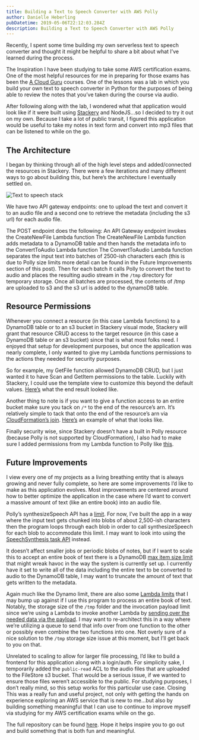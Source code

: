 ```yaml
---
title: Building a Text to Speech Converter with AWS Polly
author: Danielle Heberling
pubDatetime: 2019-05-06T22:12:03.284Z
description: Building a Text to Speech Converter with AWS Polly
---
```


Recently, I spent some time building my own serverless text to speech converter and thought it might be helpful to share a bit about what I’ve learned during the process.

The Inspiration
I have been studying to take some AWS certification exams. One of the most helpful resources for me in preparing for those exams has been the <a href="https://acloud.guru/" target="_blank" rel="noopener noreferrer">A Cloud Guru</a> courses. One of the lessons was a lab in which you build your own text to speech converter in Python for the purposes of being able to review the notes that you’ve taken during the course via audio.

After following along with the lab, I wondered what that application would look like if it were built using <a href="https://www.stackery.io/" target="_blank" rel="noopener noreferrer">Stackery</a> and NodeJS...so I decided to try it out on my own. Because I take a lot of public transit, I figured this application would be useful to take my notes in text form and convert into mp3 files that can be listened to while on the go.

## The Architecture

I began by thinking through all of the high level steps and added/connected the resources in Stackery. There were a few iterations and many different ways to go about building this, but here’s the architecture I eventually settled on.

![Text to speech stack](/assets/text-to-speech-stack.png)

We have two API gateway endpoints: one to upload the text and convert it to an audio file and a second one to retrieve the metadata (including the s3 url) for each audio file.

The POST endpoint does the following:
An API Gateway endpoint invokes the CreateNewFile Lambda function
The CreateNewFile Lambda function adds metadata to a DynamoDB table and then hands the metadata info to the ConvertToAudio Lambda function
The ConvertToAudio Lambda function separates the input text into batches of 2500-ish characters each (this is due to Polly size limits more detail can be found in the Future Improvements section of this post). Then for each batch it calls Polly to convert the text to audio and places the resulting audio stream in the `/tmp` directory for temporary storage. Once all batches are processed, the contents of /tmp are uploaded to s3 and the s3 url is added to the dynamoDB table.

## Resource Permissions

Whenever you connect a resource (in this case Lambda functions) to a DynamoDB table or to an s3 bucket in Stackery visual mode, Stackery will grant that resource CRUD access to the target resource (in this case a DynamoDB table or an s3 bucket) since that is what most folks need. I enjoyed that setup for development purposes, but once the application was nearly complete, I only wanted to give my Lambda functions permissions to the actions they needed for security purposes.

So for example, my GetFile function allowed DynamoDB CRUD, but I just wanted it to have Scan and GetItem permissions to the table. Luckily with Stackery, I could use the template view to customize this beyond the default values. <a href="https://github.com/deeheber/text-to-speech-converter/blob/blog-post/template.yaml#L59" rel="noopener noreferrer" target="_blank">Here’s</a> what the end result looked like.

Another thing to note is if you want to give a function access to an entire bucket make sure you tack on `/*` to the end of the resource’s arn. It’s relatively simple to tack that onto the end of the resource’s arn via <a href="https://docs.aws.amazon.com/AWSCloudFormation/latest/UserGuide/intrinsic-function-reference-join.html" rel="noopener noreferrer" target="_blank">CloudFormation’s join</a>. <a href="https://github.com/deeheber/text-to-speech-converter/blob/blog-post/template.yaml#L104" rel="noopener noreferrer" target="_blank">Here’s</a> an example of what that looks like.

Finally security wise, since Stackery doesn’t have a built in Polly resource (because Polly is not supported by CloudFormation), I also had to make sure I added permissions from my Lambda function to Polly like <a href="https://github.com/deeheber/text-to-speech-converter/blob/master/template.yaml#L119" rel="noopener noreferrer" target="_blank">this</a>.

## Future Improvements

I view every one of my projects as a living breathing entity that is always growing and never fully complete, so here are some improvements I’d like to make as this application evolves. Most improvements are centered around how to better optimize the application in the case where I’d want to convert a massive amount of text (like an entire book) into an audio file.

Polly’s synthesizeSpeech API has a <a href="https://docs.aws.amazon.com/polly/latest/dg/limits.html" rel="noopener noreferrer" target="_blank">limit</a>. For now, I’ve built the app in a way where the input text gets chunked into blobs of about 2,500-ish characters then the program loops through each blob in order to call synthesizeSpeech for each blob to accommodate this limit. I may want to look into using the <a href="https://docs.aws.amazon.com/polly/latest/dg/asynchronous.html" rel="noopener noreferrer" target="_blank">SpeechSynthesis task API</a> instead.

It doesn’t affect smaller jobs or periodic blobs of notes, but if I want to scale this to accept an entire book of text there is a DynamoDB <a href="https://docs.aws.amazon.com/amazondynamodb/latest/developerguide/Limits.html" rel="noopener noreferrer" target="_blank">max item size limit</a> that might wreak havoc in the way the system is currently set up. I currently have it set to write all of the data including the entire text to be converted to audio to the DynamoDB table, I may want to truncate the amount of text that gets written to the metadata.

Again much like the Dynamo limit, there are also some <a href="https://docs.aws.amazon.com/lambda/latest/dg/limits.html" rel="noopener noreferrer" target="_blank">Lambda limits</a> that I may bump up against if I use this program to process an entire book of text. Notably, the storage size of the `/tmp` folder and the invocation payload limit since we’re using a Lambda to invoke another Lambda by <a href="https://github.com/deeheber/text-to-speech-converter/blob/blog-post/src/CreateNewFile/index.js#L45" rel="noopener noreferrer" target="_blank">sending over the needed data via the payload</a>. I may want to re-architect this in a way where we’re utilizing a queue to send that info over from one function to the other or possibly even combine the two functions into one. Not overly sure of a nice solution to the `/tmp` storage size issue at this moment, but I’ll get back to you on that.

Unrelated to scaling to allow for larger file processing, I’d like to build a frontend for this application along with a login/auth. For simplicity sake, I temporarily added the `public-read` ACL to the audio files that are uploaded to the FileStore s3 bucket. That would be a serious issue, if we wanted to ensure those files weren’t accessible to the public. For studying purposes, I don’t really mind, so this setup works for this particular use case.
Closing
This was a really fun and useful project, not only with getting the hands on experience exploring an AWS service that is new to me...but also by building something meaningful that I can use to continue to improve myself via studying for my AWS certification exams while on the go.

The full repository can be found <a href="https://github.com/deeheber/text-to-speech-converter" rel="noopener noreferrer" target="_blank">here</a>. Hope it helps inspire you to go out and build something that is both fun and meaningful.
